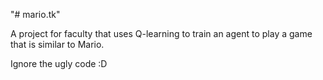 "# mario.tk" 

A project for faculty that uses Q-learning to train an agent to play a game that is similar to Mario.

Ignore the ugly code :D
